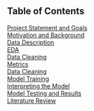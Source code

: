 ## Table of Contents
[Project Statement and Goals](https://github.com/john-daciuk/Spotify-repo/project-statement-and-goals.html) <br>
[Motivation and Background](https://github.com/john-daciuk/Spotify-repo/motivation-and-background.html) <br>
[Data Description](https://github.com/john-daciuk/Spotify-repo/data-description.html) <br>
[EDA](https://github.com/john-daciuk/Spotify-repo/eda.html) <br>
[Data Cleaning](https://github.com/john-daciuk/Spotify-repo/data-cleaning.html) <br>
[Metrics](https://github.com/john-daciuk/Spotify-repo/metrics.html) <br>
[Data Cleaning](https://github.com/john-daciuk/Spotify-repo/data-cleaning.html) <br>
[Model Training](https://github.com/john-daciuk/Spotify-repo/model-training.html) <br>
[Interpreting the Model](https://github.com/john-daciuk/Spotify-repo/interpreting-the-model.html) <br>
[Model Testing and Results](https://github.com/john-daciuk/Spotify-repo/model-testing-and-results.html) <br>
[Literature Review](https://github.com/john-daciuk/Spotify-repo/literature-review.html) <br>
